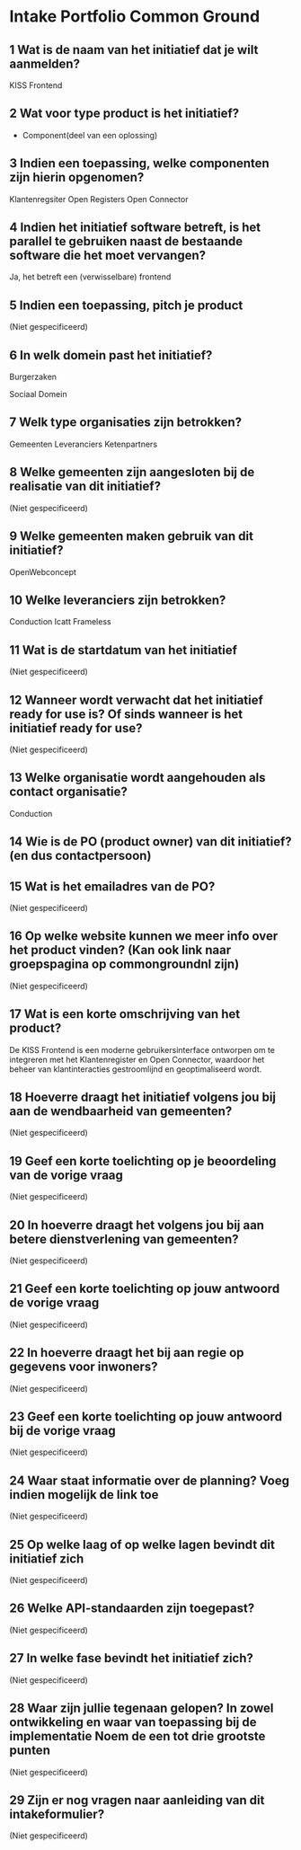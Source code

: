 # Intake Portfolio Common Ground

## 1 Wat is de naam van het initiatief dat je wilt aanmelden?

KISS Frontend

## 2 Wat voor type product is het initiatief?

- Component(deel van een oplossing)

## 3 Indien een toepassing, welke componenten zijn hierin opgenomen?

Klantenregsiter
Open Registers
Open Connector

## 4 Indien het initiatief software betreft, is het parallel te gebruiken naast de bestaande software die het moet vervangen?

Ja, het betreft een (verwisselbare) frontend

## 5 Indien een toepassing, pitch je product

(Niet gespecificeerd)

## 6 In welk domein past het initiatief?

Burgerzaken

Sociaal Domein

## 7 Welk type organisaties zijn betrokken?

Gemeenten
Leveranciers
Ketenpartners

## 8 Welke gemeenten zijn aangesloten bij de realisatie van dit initiatief?

(Niet gespecificeerd)

## 9 Welke gemeenten maken gebruik van dit initiatief?

OpenWebconcept

## 10 Welke leveranciers zijn betrokken?

Conduction
Icatt
Frameless

## 11 Wat is de startdatum van het initiatief

(Niet gespecificeerd)

## 12 Wanneer wordt verwacht dat het initiatief ready for use is? Of sinds wanneer is het initiatief ready for use?

(Niet gespecificeerd)

## 13 Welke organisatie wordt aangehouden als contact organisatie?

Conduction

## 14 Wie is de PO (product owner) van dit initiatief? (en dus contactpersoon)

## 15 Wat is het emailadres van de PO?

(Niet gespecificeerd)

## 16 Op welke website kunnen we meer info over het product vinden? (Kan ook link naar groepspagina op commongroundnl zijn)

(Niet gespecificeerd)

## 17 Wat is een korte omschrijving van het product?

De KISS Frontend is een moderne gebruikersinterface ontworpen om te integreren met het Klantenregister en Open Connector, waardoor het beheer van klantinteracties gestroomlijnd en geoptimaliseerd wordt.

## 18 Hoeverre draagt het initiatief volgens jou bij aan de wendbaarheid van gemeenten?

(Niet gespecificeerd)

## 19 Geef een korte toelichting op je beoordeling van de vorige vraag

(Niet gespecificeerd)

## 20 In hoeverre draagt het volgens jou bij aan betere dienstverlening van gemeenten?

(Niet gespecificeerd)

## 21 Geef een korte toelichting op jouw antwoord de vorige vraag

(Niet gespecificeerd)

## 22 In hoeverre draagt het bij aan regie op gegevens voor inwoners?

(Niet gespecificeerd)

## 23 Geef een korte toelichting op jouw antwoord bij de vorige vraag

(Niet gespecificeerd)

## 24 Waar staat informatie over de planning? Voeg indien mogelijk de link toe

(Niet gespecificeerd)

## 25 Op welke laag of op welke lagen bevindt dit initiatief zich

(Niet gespecificeerd)

## 26 Welke API-standaarden zijn toegepast?

(Niet gespecificeerd)

## 27 In welke fase bevindt het initiatief zich?

(Niet gespecificeerd)

## 28 Waar zijn jullie tegenaan gelopen? In zowel ontwikkeling en waar van toepassing bij de implementatie Noem de een tot drie grootste punten

(Niet gespecificeerd)

## 29 Zijn er nog vragen naar aanleiding van dit intakeformulier?

(Niet gespecificeerd)
